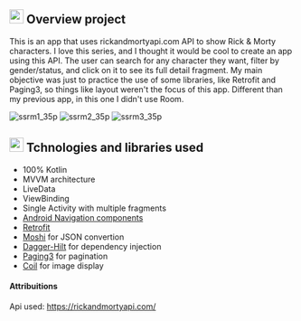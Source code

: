 ## <img src="https://user-images.githubusercontent.com/60299141/158283111-231ef8da-9d0f-4420-96bd-6fc02bf809e4.png" width="25" /> Overview project
This is an app that uses rickandmortyapi.com API to show Rick & Morty characters. 
I love this series, and I thought it would be cool to create an app using this API. 
The user can search for any character they want, filter by gender/status, and click on it to see its full detail fragment. 
My main objective was just to practice the use of some libraries, like Retrofit and Paging3, so things like layout weren't the focus of this app.
Different than my previous app, in this one I didn't use Room.


![ssrm1_35p](https://user-images.githubusercontent.com/60299141/161979155-49e3fa8e-71f7-4459-8ea1-4e62e4f27131.jpg)
![ssrm2_35p](https://user-images.githubusercontent.com/60299141/161979167-aa113e42-50f8-4db0-b2b1-615040fdd4f7.jpg)
![ssrm3_35p](https://user-images.githubusercontent.com/60299141/161979176-40f5ab6e-f6a4-474a-8f19-aa7d88ef9245.jpg)


## <img src="https://user-images.githubusercontent.com/60299141/158274121-e6f063de-29fd-4a90-b9d2-172d98ed0826.png" width="25" /> Tchnologies and libraries used
- 100% Kotlin
- MVVM architecture
- LiveData
- ViewBinding
- Single Activity with multiple fragments
- [Android Navigation components](https://developer.android.com/guide/navigation)
- [Retrofit](https://square.github.io/retrofit/)
- [Moshi](https://github.com/square/retrofit/tree/master/retrofit-converters/moshi) for JSON convertion
- [Dagger-Hilt](https://developer.android.com/training/dependency-injection/hilt-android) for dependency injection
- [Paging3](https://developer.android.com/topic/libraries/architecture/paging/v3-overview) for pagination
- [Coil](https://github.com/coil-kt/coil) for image display


#### Attribuitions
Api used: https://rickandmortyapi.com/
